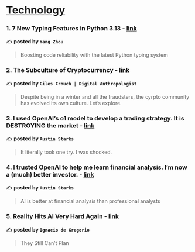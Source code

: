 
<h1><a href=https://medium.com/tag/technology/recommended target="_blank" rel="noopener noreferrer">Technology</a></h1>
<h3>1. 7 New Typing Features in Python 3.13 - <a href="https://medium.com/techtofreedom/7-new-typing-features-in-python-3-13-58caae5f2f10" target="_blank" rel="noopener noreferrer">link</a></h3>

✍️ **posted by `Yang Zhou`**

<blockquote>Boosting code reliability with the latest Python typing system</blockquote>

<h3>2. The Subculture of Cryptocurrency - <a href="https://medium.com/@gilescrouch/the-subculture-of-cryptocurrency-7eac9d5ee3be" target="_blank" rel="noopener noreferrer">link</a></h3>

✍️ **posted by `Giles Crouch | Digital Anthropologist`**

<blockquote>Despite being in a winter and all the fraudsters, the cyrpto community has evolved its own culture. Let’s explore.</blockquote>

<h3>3. I used OpenAI’s o1 model to develop a trading strategy. It is DESTROYING the market - <a href="https://medium.com/datadriveninvestor/i-used-openais-o1-model-to-develop-a-trading-strategy-it-is-destroying-the-market-576a6039e8fa" target="_blank" rel="noopener noreferrer">link</a></h3>

✍️ **posted by `Austin Starks`**

<blockquote>It literally took one try. I was shocked.</blockquote>

<h3>4. I trusted OpenAI to help me learn financial analysis. I’m now a (much) better investor. - <a href="https://medium.com/@austin-starks/i-trusted-openai-to-help-me-learn-financial-analysis-im-now-a-much-better-investor-ab78913bdd33" target="_blank" rel="noopener noreferrer">link</a></h3>

✍️ **posted by `Austin Starks`**

<blockquote>AI is better at financial analysis than professional analysts</blockquote>

<h3>5. Reality Hits AI Very Hard Again - <a href="https://medium.com/@ignacio.de.gregorio.noblejas/reality-hits-ai-very-hard-again-9c6b68143147" target="_blank" rel="noopener noreferrer">link</a></h3>

✍️ **posted by `Ignacio de Gregorio`**

<blockquote>They Still Can’t Plan</blockquote>

